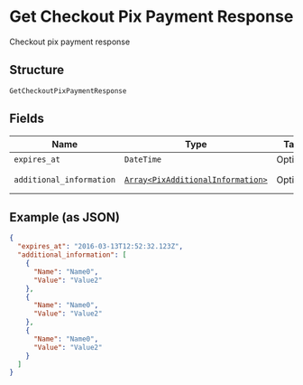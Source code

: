
# Get Checkout Pix Payment Response

Checkout pix payment response

## Structure

`GetCheckoutPixPaymentResponse`

## Fields

| Name | Type | Tags | Description |
|  --- | --- | --- | --- |
| `expires_at` | `DateTime` | Optional | Expires at |
| `additional_information` | [`Array<PixAdditionalInformation>`](../../doc/models/pix-additional-information.md) | Optional | Additional information |

## Example (as JSON)

```json
{
  "expires_at": "2016-03-13T12:52:32.123Z",
  "additional_information": [
    {
      "Name": "Name0",
      "Value": "Value2"
    },
    {
      "Name": "Name0",
      "Value": "Value2"
    },
    {
      "Name": "Name0",
      "Value": "Value2"
    }
  ]
}
```

